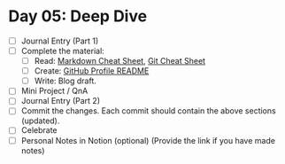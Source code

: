 # Day 05: Deep Dive

- [ ] Journal Entry (Part 1)
- [ ] Complete the material:
  - [ ] Read: [Markdown Cheat Sheet](https://github.com/adam-p/markdown-here/wiki/Markdown-Cheatsheet), [Git Cheat Sheet](https://www.atlassian.com/git/tutorials/atlassian-git-cheatsheet)
  - [ ] Create: [GitHub Profile README](https://www.youtube.com/watch?v=Y1z7_GfEPiE)
  - [ ] Write: Blog draft.
- [ ] Mini Project / QnA
- [ ] Journal Entry (Part 2)
- [ ] Commit the changes. Each commit should contain the above sections (updated).
- [ ] Celebrate
- [ ] Personal Notes in Notion (optional) (Provide the link if you have made notes)
<!-- [x] to tick-->
